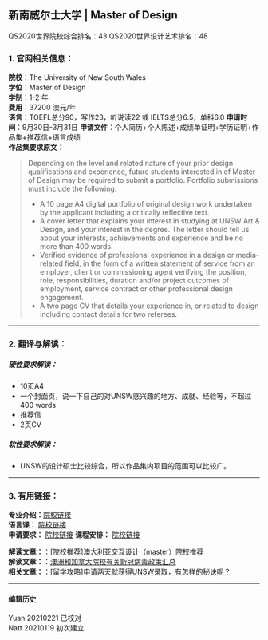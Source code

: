 ## 新南威尔士大学 | Master of Design

QS2020世界院校综合排名：43
QS2020世界设计艺术排名：48


### 1. 官网相关信息：

**院校**：The University of New South Wales  
**学位**：Master of Design  
**学制**：1-2 年  
**费用**：37200 澳元/年  
**语言**：TOEFL总分90，写作23，听说读22 或 IELTS总分6.5，单科6.0
**申请时间**：9月30日-3月31日
**申请文件**：个人简历+个人陈述+成绩单证明+学历证明+作品集+推荐信+语言成绩  
**作品集要求原文：**   

> Depending on the level and related nature of your prior design qualifications and experience, future students interested in of Master of Design may be required to submit a portfolio. Portfolio submissions must include the following:
>
>- A 10 page A4 digital portfolio of original design work undertaken by the applicant including a critically reflective text.
>- A cover letter that explains your interest in studying at UNSW Art & Design, and your interest in the degree. The letter should tell us about your interests, achievements and experience and be no more than 400 words.
>- Verified evidence of professional experience in a design or media-related field, in the form of a written statement of service from an employer, client or commissioning agent verifying the position, role, responsibilities, duration and/or project outcomes of employment, service contract or other professional design engagement.
>- A two page CV that details your experience in, or related to design including contact details for two referees.


---


### 2. 翻译与解读：

##### 硬性要求解读：
- 10页A4
- 一个封面页，说一下自己的对UNSW感兴趣的地方、成就、经验等，不超过400 words  
- 推荐信
- 2页CV




##### 软性要求解读：
- UNSW的设计硕士比较综合，所以作品集内项目的范围可以比较广。

---


### 3. 有用链接：

**专业介绍：**[院校链接](https://artdesign.unsw.edu.au/future-students/postgraduate-coursework-degrees/master-design)  
**语言课：** [院校链接](https://www.unsw.edu.au/english-requirements-policy#english-language-tests)  
**申请要求：** [院校链接](https://artdesign.unsw.edu.au/future-students/postgraduate-coursework-degrees/master-design#admission)
**课程安排：** [院校链接](https://artdesign.unsw.edu.au/future-students/postgraduate-coursework-degrees/master-design)

**解读文章：**：[[院校推荐]澳大利亚交互设计（master）院校推荐](http://www.makebi.net/21253.html)  
**解读文章：**：[澳洲和加拿大院校有关新冠病毒政策汇总](http://www.makebi.net/36870.html)  
**相关文章：**：[[留学攻略]申请两天就获得UNSW录取，有怎样的秘诀呢？](http://www.makebi.net/17930.html)  




---


#### 编辑历史
Yuan 20210221 已校对  
Natt 20210119 初次建立  

